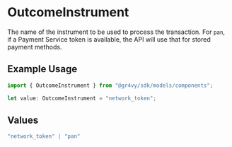 # OutcomeInstrument

The name of the instrument to be used to process the transaction.
For `pan`, if a Payment Service token is available, the API will use that
for stored payment methods.


## Example Usage

```typescript
import { OutcomeInstrument } from "@gr4vy/sdk/models/components";

let value: OutcomeInstrument = "network_token";
```

## Values

```typescript
"network_token" | "pan"
```